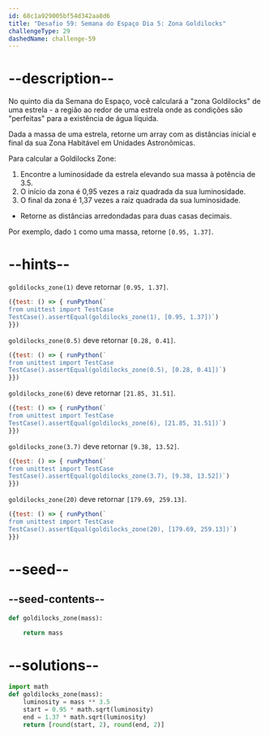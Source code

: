 ```yaml
---
id: 68c1a929005bf54d342aa8d6
title: "Desafio 59: Semana do Espaço Dia 5: Zona Goldilocks"
challengeType: 29
dashedName: challenge-59
---
```


# --description--

No quinto dia da Semana do Espaço, você calculará a "zona Goldilocks" de uma estrela - a região ao redor de uma estrela onde as condições são "perfeitas" para a existência de água líquida.

Dada a massa de uma estrela, retorne um array com as distâncias inicial e final da sua Zona Habitável em Unidades Astronômicas.

Para calcular a Goldilocks Zone:

1. Encontre a luminosidade da estrela elevando sua massa à potência de 3.5.
2. O início da zona é 0,95 vezes a raiz quadrada da sua luminosidade.
3. O final da zona é 1,37 vezes a raiz quadrada da sua luminosidade.

- Retorne as distâncias arredondadas para duas casas decimais.

Por exemplo, dado `1` como uma massa, retorne `[0.95, 1.37]`.

# --hints--

`goldilocks_zone(1)` deve retornar `[0.95, 1.37]`.

```js
({test: () => { runPython(`
from unittest import TestCase
TestCase().assertEqual(goldilocks_zone(1), [0.95, 1.37])`)
}})
```

`goldilocks_zone(0.5)` deve retornar `[0.28, 0.41]`.

```js
({test: () => { runPython(`
from unittest import TestCase
TestCase().assertEqual(goldilocks_zone(0.5), [0.28, 0.41])`)
}})
```

`goldilocks_zone(6)` deve retornar `[21.85, 31.51]`.

```js
({test: () => { runPython(`
from unittest import TestCase
TestCase().assertEqual(goldilocks_zone(6), [21.85, 31.51])`)
}})
```

`goldilocks_zone(3.7)` deve retornar `[9.38, 13.52]`.

```js
({test: () => { runPython(`
from unittest import TestCase
TestCase().assertEqual(goldilocks_zone(3.7), [9.38, 13.52])`)
}})
```

`goldilocks_zone(20)` deve retornar `[179.69, 259.13]`.

```js
({test: () => { runPython(`
from unittest import TestCase
TestCase().assertEqual(goldilocks_zone(20), [179.69, 259.13])`)
}})
```

# --seed--

## --seed-contents--

```py
def goldilocks_zone(mass):

    return mass
```

# --solutions--

```py
import math
def goldilocks_zone(mass):
    luminosity = mass ** 3.5
    start = 0.95 * math.sqrt(luminosity)
    end = 1.37 * math.sqrt(luminosity)
    return [round(start, 2), round(end, 2)]
```
